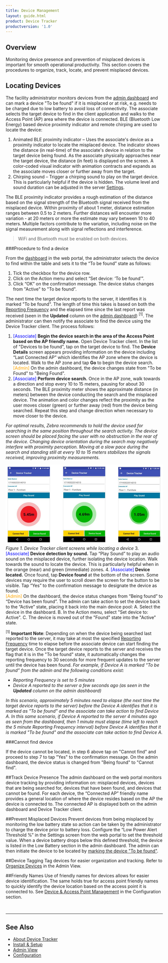 ```yaml
---
title: Device Management
layout: guide.html
product: Device Tracker
productversion: '1.0'
---
```


## Overview
Monitoring device presence and prevention of misplaced devices is important for smooth operational productivity. This section covers the procedures to organize, track, locate, and prevent misplaced devices.

## Locating Devices
The facility administrator monitors devices from the [admin dashboard](../admin) and can mark a device "To be found" if it is misplaced or at risk, e.g. needs to be charged due to low battery to avoid loss of connectivity. The associate selects the target device to find in the client application and walks to the Access Point (AP) area where the device is connected. BLE (Bluetooth Low Energy) based device proximity indicator and remote chirping are used to locate the device: 

1. Animated BLE proximity indicator – Uses the associate's device as a proximity indicator to locate the misplaced device. The indicator shows the distance (in real-time) of the associate's device in relation to the target device being found. As the associate physically approaches near the target device, the distance (in feet) is displayed on the screen. A color-coded visual indicator with animation contracts and expands as the associate moves closer or further away from the target.
2. Chirping sound – Trigger a chirping sound to play on the target device. This is particularly helpful if the device is hidden. The volume level and sound duration can be adjusted in the server [Settings](../config).

The BLE proximity indicator provides a rough estimation of the distance based on the signal strength of the Bluetooth signal received from the misplaced device. Within proximity of about 1 meter, distance estimation ranges between 0.5 to 2 meters. Further distances will encounter more variation - at 20 meters or more the estimate may vary between 10 to 40 meters. Multiple factors contribute to the variation, including noise on the signal measurement along with signal reflections and interference.

> WiFi and Bluetooth must be enabled on both devices.

###Procedure to find a device

From the [dashboard](../admin) in the web portal, the administrator selects the device to find within the table and sets it to the “To be found” state as follows:
1. Tick the checkbox for the device row.
2. Click on the Action menu and select “Set device: ‘To be found’”. 
3. Click “OK” on the confirmation message. The device status changes from "Active" to "To be found".

The next time the target device reports to the server, it identifies it is marked "To be found". The length of time this takes is based on both the [Reporting Frequency](../config/#applicationconfiguration) and the elapsed time since the last report was received (seen in the **Updated** column on the [admin dashboard](../admin)) <sup>[1]</sup>. The administrator can then notify the associate to find the device using the Device Tracker client. The process follows: 

1. <font color="blue">[Associate]</font> **Begin the device search in the area of the Access Point based on the AP friendly name.** Open Device Tracker client. In the list of "Devices to be found", tap on the target device to find. The **Device Details** screen appears providing information on the device including “Last Connected AP” which identifies the AP zone where the device is located. Walk to the AP zone and tap **Go** to begin the device search. <br>
<font color="orange">[Admin]</font> On the admin dashboard, the device changes state from "To be Found" to "Being Found". 
2. <font color="blue">[Associate]</font> **Perform device search.** Once in the AP zone, walk towards a direction and stop every 10 to 15 meters, pausing for about 30 seconds. The BLE proximity meter shows the approximate distance (in meters) between the device conducting the search and the misplaced device. The animation and color changes reflect the proximity as the user moves closer (green) or further away (red) from the device being searched. Repeat this step and change direction when necessary to move closer to the device.

  _For optimal results, Zebra recommends to hold the device used for searching in the same position throughout the search activity. The device screen should be placed facing the user with no obstruction in the rear of the device. Changing device orientation during the search may negatively interfere with proximity perception. Moving at a slow pace during the search and standing still at every 10 to 15 meters stabilizes the signals received, improving proximity measurements._

  ![img](finding_device.jpg)
  _Figure 1. Device Tracker client screens while locating a device_
3. <font color="blue">[Associate]</font> **Device detection by sound.** Tap “Play Sound” to play an audio sound on the misplaced device, further isolating the device location. Walk towards the sound to locate the device. This is particularly helpful when in the orange (near) and green (immediate) zones. 
4. <font color="blue">[Associate]</font> **Device located.** Once found, tap **Device found** at the bottom of the screen. Some devices may require the user to scroll down the screen for the button to be visible. Tap “Yes” to the confirmation message to designate the device as found. <br>
<font color="orange">[Admin]</font> On the dashboard, the device status changes from “Being found” to “Device has been found”. The admin can take action to set the device back to the “Active” state, placing it back into the main device pool:
   A. Select the device in the dashboard.
   B. In the Action menu, select "Set device to: Active".
   C. The device is moved out of the "Found" state into the "Active" state.


<sup>[1]</sup> **Important Note**: Depending on when the device being searched last reported to the server, it may take at most the specified [Reporting Frequency](../config/#applicationconfiguration) time to elapse before the associate device can start finding the target device. Once the target device reports to the server and receives the flag that it is in the "To be found" state, it automatically changes the reporting frequency to 30 seconds for more frequent updates to the server until the device has been found. _For example, if Device A is marked “To be found” from the admin and the following conditions exist:_ 
* _Reporting Frequency is set to 5 minutes_
* _Device A reported to the server a few seconds ago (as seen in the **Updated** column on the admin dashboard)_

_In this scenario, approximately 5 minutes need to elapse (the next time the target device reports to the server) before the Device A identifies that it is marked as "To be found" and the associate can take action to find Device A. In this same scenario, if Device A reported to the server 4 minutes ago as seen from the dashboard, then 1 minute must elapse (time left to reach the 5 minute Reporting Frequency interval) before Device A identifies that it is marked "To be found" and the associate can take action to find Device A._ 

###Cannot find device

If the device cannot be located, in step 6 above tap on "Cannot find" and proceed to step 7 to tap "Yes" to the confirmation message. On the admin dashboard, the device status is changed from "Being found" to "Cannot find". 

##Track Device Presence
The admin dashboard on the web portal monitors device tracking by providing information on: misplaced devices, devices that are being searched for, devices that have been found, and devices that cannot be found. For each device, the “Connected AP” friendly name provides a general location of where the device resides based on the AP the device is connected to. The connected AP is displayed both on the admin dashboard and Device Tracker client. 

##Prevent Misplaced Devices
Prevent devices from being misplaced by monitoring the low battery state so action can be taken by the administrator to charge the device prior to battery loss. Configure the “Low Power Alert Threshold %” in the Settings screen from the web portal to set the threshold value. When a device battery drops below this defined threshold, the device is listed in the Low Battery section in the admin dashboard. The admin can then initiate the device to be located by [marking the device "To be found"](./#locatingdevices).

##Device Tagging
Tag devices for easier organization and tracking. Refer to [Organize Devices](../admin/#organizedevices) in the Admin View.

##Friendly Names
Use of friendly names for devices allows for easier device identification. The same holds true for access point friendly names to quickly identify the device location based on the access point it is connected to. See [Device & Access Point Management](../config/#device&accesspointmanagement) in the Configuration section.

<br>

-----

## See Also

* [About Device Tracker](../about)
* [Install & Setup](../setup)
* [Admin View](../admin)
* [Configuration](../config)
